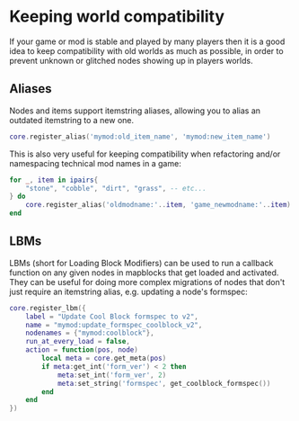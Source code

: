 # Keeping world compatibility 
If your game or mod is stable and played by many players then it is a good idea to keep compatibility with old worlds as much as possible, in order to prevent unknown or glitched nodes showing up in players worlds.

## Aliases
Nodes and items support itemstring aliases, allowing you to alias an outdated itemstring to a new one.

```lua
core.register_alias('mymod:old_item_name', 'mymod:new_item_name')
```

This is also very useful for keeping compatibility when refactoring and/or namespacing technical mod names in a game:

```lua
for _, item in ipairs{
	"stone", "cobble", "dirt", "grass", -- etc...
} do
	core.register_alias('oldmodname:'..item, 'game_newmodname:'..item)
end
```

## LBMs
LBMs (short for Loading Block Modifiers) can be used to run a callback function on any given nodes in mapblocks that get loaded and activated. They can be useful for doing more complex migrations of nodes that don't just require an itemstring alias, e.g. updating a node's formspec:

```lua
core.register_lbm({
	label = "Update Cool Block formspec to v2",
	name = "mymod:update_formspec_coolblock_v2",
	nodenames = {"mymod:coolblock"},
	run_at_every_load = false,
	action = function(pos, node)
		local meta = core.get_meta(pos)
		if meta:get_int('form_ver') < 2 then
			meta:set_int('form_ver', 2)
			meta:set_string('formspec', get_coolblock_formspec())
		end
	end
})
```

